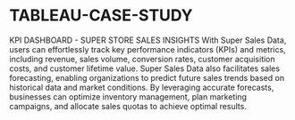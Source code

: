# TABLEAU-CASE-STUDY
KPI DASHBOARD - SUPER STORE SALES INSIGHTS
With Super Sales Data, users can effortlessly track key performance indicators (KPIs) and metrics, including revenue, sales volume, conversion rates, customer acquisition costs, and customer lifetime value.
Super Sales Data also facilitates sales forecasting, enabling organizations to predict future sales trends based on historical data and market conditions. By leveraging accurate forecasts, businesses can optimize inventory management, plan marketing campaigns, and allocate sales quotas to achieve optimal results.

